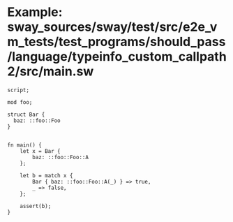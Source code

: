 # Example: sway_sources/sway/test/src/e2e_vm_tests/test_programs/should_pass/language/typeinfo_custom_callpath2/src/main.sw

```sway
script;

mod foo;

struct Bar {
  baz: ::foo::Foo
}


fn main() {
    let x = Bar {
        baz: ::foo::Foo::A
    };

    let b = match x {
        Bar { baz: ::foo::Foo::A(_) } => true,
        _ => false,
    };

    assert(b);
}

```

